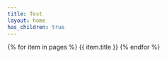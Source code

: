 ```yaml
---
title: Test
layout: home
has_children: true
---
```


{% for item in pages %}
  {{ item.title }}
{% endfor %}
